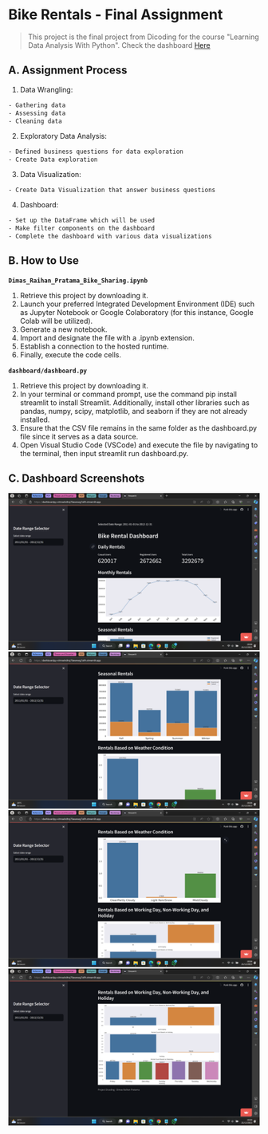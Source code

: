 # Bike Rentals - Final Assignment
> This project is the final project from Dicoding for the course "Learning Data Analysis With Python". Check the dashboard [Here](https://dashboardpy-xitmaxhdtrq76awwwg7a9h.streamlit.app/)

## A. Assignment Process
1. Data Wrangling:
```
- Gathering data
- Assessing data
- Cleaning data
```
2. Exploratory Data Analysis:
```
- Defined business questions for data exploration
- Create Data exploration
```
3. Data Visualization:
```
- Create Data Visualization that answer business questions
```
4. Dashboard:
```
- Set up the DataFrame which will be used
- Make filter components on the dashboard
- Complete the dashboard with various data visualizations
```

## B. How to Use
**`Dimas_Raihan_Pratama_Bike_Sharing.ipynb`**
1. Retrieve this project by downloading it.
2. Launch your preferred Integrated Development Environment (IDE) such as Jupyter Notebook or Google Colaboratory (for this instance, Google Colab will be utilized).
3. Generate a new notebook.
4. Import and designate the file with a .ipynb extension.
5. Establish a connection to the hosted runtime.
6. Finally, execute the code cells.

**`dashboard/dashboard.py`**
1. Retrieve this project by downloading it.
2. In your terminal or command prompt, use the command pip install streamlit to install Streamlit. Additionally, install other libraries such as pandas, numpy, scipy, matplotlib, and seaborn if they are not already installed.
3. Ensure that the CSV file remains in the same folder as the dashboard.py file since it serves as a data source.
4. Open Visual Studio Code (VSCode) and execute the file by navigating to the terminal, then input streamlit run dashboard.py.

## C. Dashboard Screenshots
![plot](./image/data1.png)
![plot](./image/data2.png)
![plot](./image/data3.png)
![plot](./image/data4.png)
